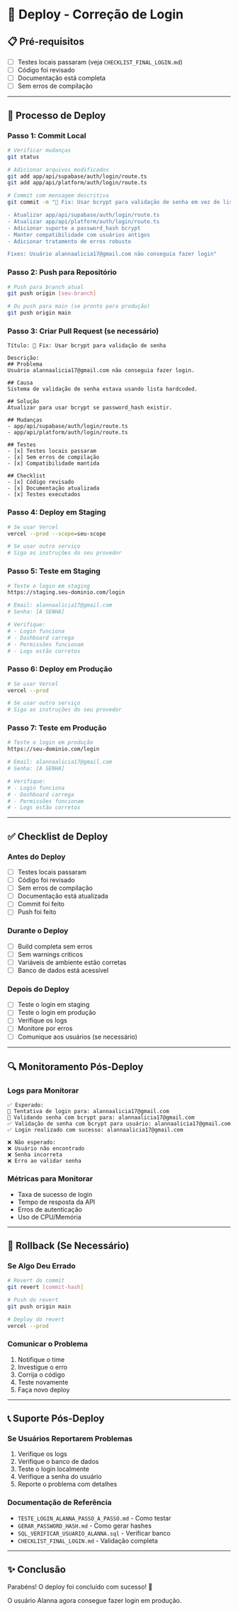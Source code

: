# 🚀 Deploy - Correção de Login

## 📋 Pré-requisitos

- [ ] Testes locais passaram (veja `CHECKLIST_FINAL_LOGIN.md`)
- [ ] Código foi revisado
- [ ] Documentação está completa
- [ ] Sem erros de compilação

---

## 🔄 Processo de Deploy

### Passo 1: Commit Local

```bash
# Verificar mudanças
git status

# Adicionar arquivos modificados
git add app/api/supabase/auth/login/route.ts
git add app/api/platform/auth/login/route.ts

# Commit com mensagem descritiva
git commit -m "🔐 Fix: Usar bcrypt para validação de senha em vez de lista hardcoded

- Atualizar app/api/supabase/auth/login/route.ts
- Atualizar app/api/platform/auth/login/route.ts
- Adicionar suporte a password_hash bcrypt
- Manter compatibilidade com usuários antigos
- Adicionar tratamento de erros robusto

Fixes: Usuário alannaalicia17@gmail.com não conseguia fazer login"
```

### Passo 2: Push para Repositório

```bash
# Push para branch atual
git push origin [seu-branch]

# Ou push para main (se pronto para produção)
git push origin main
```

### Passo 3: Criar Pull Request (se necessário)

```
Título: 🔐 Fix: Usar bcrypt para validação de senha

Descrição:
## Problema
Usuário alannaalicia17@gmail.com não conseguia fazer login.

## Causa
Sistema de validação de senha estava usando lista hardcoded.

## Solução
Atualizar para usar bcrypt se password_hash existir.

## Mudanças
- app/api/supabase/auth/login/route.ts
- app/api/platform/auth/login/route.ts

## Testes
- [x] Testes locais passaram
- [x] Sem erros de compilação
- [x] Compatibilidade mantida

## Checklist
- [x] Código revisado
- [x] Documentação atualizada
- [x] Testes executados
```

### Passo 4: Deploy em Staging

```bash
# Se usar Vercel
vercel --prod --scope=seu-scope

# Se usar outro serviço
# Siga as instruções do seu provedor
```

### Passo 5: Teste em Staging

```bash
# Teste o login em staging
https://staging.seu-dominio.com/login

# Email: alannaalicia17@gmail.com
# Senha: [A SENHA]

# Verifique:
# - Login funciona
# - Dashboard carrega
# - Permissões funcionam
# - Logs estão corretos
```

### Passo 6: Deploy em Produção

```bash
# Se usar Vercel
vercel --prod

# Se usar outro serviço
# Siga as instruções do seu provedor
```

### Passo 7: Teste em Produção

```bash
# Teste o login em produção
https://seu-dominio.com/login

# Email: alannaalicia17@gmail.com
# Senha: [A SENHA]

# Verifique:
# - Login funciona
# - Dashboard carrega
# - Permissões funcionam
# - Logs estão corretos
```

---

## ✅ Checklist de Deploy

### Antes do Deploy
- [ ] Testes locais passaram
- [ ] Código foi revisado
- [ ] Sem erros de compilação
- [ ] Documentação está atualizada
- [ ] Commit foi feito
- [ ] Push foi feito

### Durante o Deploy
- [ ] Build completa sem erros
- [ ] Sem warnings críticos
- [ ] Variáveis de ambiente estão corretas
- [ ] Banco de dados está acessível

### Depois do Deploy
- [ ] Teste o login em staging
- [ ] Teste o login em produção
- [ ] Verifique os logs
- [ ] Monitore por erros
- [ ] Comunique aos usuários (se necessário)

---

## 🔍 Monitoramento Pós-Deploy

### Logs para Monitorar

```
✅ Esperado:
🔐 Tentativa de login para: alannaalicia17@gmail.com
🔐 Validando senha com bcrypt para: alannaalicia17@gmail.com
✅ Validação de senha com bcrypt para usuário: alannaalicia17@gmail.com
✅ Login realizado com sucesso: alannaalicia17@gmail.com

❌ Não esperado:
❌ Usuário não encontrado
❌ Senha incorreta
❌ Erro ao validar senha
```

### Métricas para Monitorar

- Taxa de sucesso de login
- Tempo de resposta da API
- Erros de autenticação
- Uso de CPU/Memória

---

## 🚨 Rollback (Se Necessário)

### Se Algo Deu Errado

```bash
# Revert do commit
git revert [commit-hash]

# Push do revert
git push origin main

# Deploy do revert
vercel --prod
```

### Comunicar o Problema

1. Notifique o time
2. Investigue o erro
3. Corrija o código
4. Teste novamente
5. Faça novo deploy

---

## 📞 Suporte Pós-Deploy

### Se Usuários Reportarem Problemas

1. Verifique os logs
2. Verifique o banco de dados
3. Teste o login localmente
4. Verifique a senha do usuário
5. Reporte o problema com detalhes

### Documentação de Referência

- `TESTE_LOGIN_ALANNA_PASSO_A_PASSO.md` - Como testar
- `GERAR_PASSWORD_HASH.md` - Como gerar hashes
- `SQL_VERIFICAR_USUARIO_ALANNA.sql` - Verificar banco
- `CHECKLIST_FINAL_LOGIN.md` - Validação completa

---

## ✨ Conclusão

Parabéns! O deploy foi concluído com sucesso! 🎉

O usuário Alanna agora consegue fazer login em produção.


